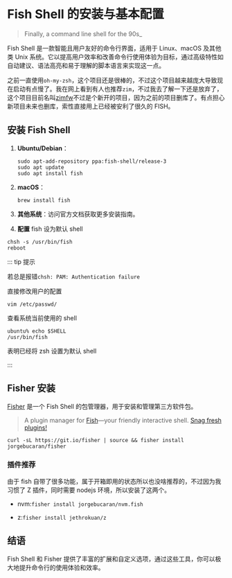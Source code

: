 # Fish Shell 的安装与基本配置

> Finally, a command line shell for the 90s\_

Fish Shell 是一款智能且用户友好的命令行界面，适用于 Linux、macOS 及其他类 Unix 系统。它以提高用户效率和改善命令行使用体验为目标，通过高级特性如自动建议、语法高亮和易于理解的脚本语言来实现这一点。

之前一直使用`oh-my-zsh`，这个项目还是很棒的，不过这个项目越来越庞大导致现在启动有点慢了。我在网上看到有人也推荐`zim`，不过我去了解一下还是放弃了，这个项目目前名叫[zimfw](https://github.com/zimfw/zimfw)不过是个新开的项目，因为之前的项目删库了。有点担心新项目未来也删库，索性直接用上已经被安利了很久的 FISH。


## 安装 Fish Shell

1. **Ubuntu/Debian**：

   ```shell
   sudo apt-add-repository ppa:fish-shell/release-3
   sudo apt update
   sudo apt install fish
   ```

2. **macOS**：

   ```shell
   brew install fish
   ```

3. **其他系统**：访问官方文档获取更多安装指南。

4. **配置**
   fish 设为默认 shell

```shell
chsh -s /usr/bin/fish
reboot
```

::: tip 提示

若总是报错`chsh: PAM: Authentication failure`

直接修改用户的配置

`vim /etc/passwd/`

查看系统当前使用的 shell

```shell
ubuntu% echo $SHELL
/usr/bin/fish
```

表明已经将 zsh 设置为默认 shell

:::

## Fisher 安装


[Fisher](https://github.com/jorgebucaran/fisher) 是一个 Fish Shell 的包管理器，用于安装和管理第三方软件包。

> A plugin manager for [Fish](https://fishshell.com/)—your friendly interactive shell. [Snag fresh plugins!](https://github.com/jorgebucaran/awsm.fish#readme)

```shell
curl -sL https://git.io/fisher | source && fisher install jorgebucaran/fisher
```

### 插件推荐

由于 fish 自带了很多功能，属于开箱即用的状态所以也没啥推荐的，不过因为我习惯了 Z 插件，同时需要 nodejs 环境，所以安装了这两个。

- nvm:`fisher install jorgebucaran/nvm.fish`

- z:`fisher install jethrokuan/z`

## 结语

Fish Shell 和 Fisher 提供了丰富的扩展和自定义选项，通过这些工具，你可以极大地提升命令行的使用体验和效率。
